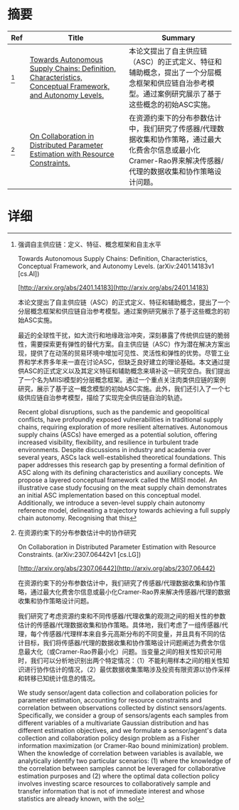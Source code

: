 # 摘要

| Ref | Title | Summary |
| --- | --- | --- |
| [^1] | [Towards Autonomous Supply Chains: Definition, Characteristics, Conceptual Framework, and Autonomy Levels.](http://arxiv.org/abs/2401.14183) | 本论文提出了自主供应链（ASC）的正式定义、特征和辅助概念，提出了一个分层概念框架和供应链自治参考模型。通过案例研究展示了基于这些概念的初始ASC实施。 |
| [^2] | [On Collaboration in Distributed Parameter Estimation with Resource Constraints.](http://arxiv.org/abs/2307.06442) | 在资源约束下的分布参数估计中，我们研究了传感器/代理数据收集和协作策略，通过最大化费舍尔信息或最小化Cramer-Rao界来解决传感器/代理的数据收集和协作策略设计问题。 |

# 详细

[^1]: 强调自主供应链：定义、特征、概念框架和自主水平

    Towards Autonomous Supply Chains: Definition, Characteristics, Conceptual Framework, and Autonomy Levels. (arXiv:2401.14183v1 [cs.AI])

    [http://arxiv.org/abs/2401.14183](http://arxiv.org/abs/2401.14183)

    本论文提出了自主供应链（ASC）的正式定义、特征和辅助概念，提出了一个分层概念框架和供应链自治参考模型。通过案例研究展示了基于这些概念的初始ASC实施。

    

    最近的全球性干扰，如大流行和地缘政治冲突，深刻暴露了传统供应链的脆弱性，需要探索更有弹性的替代方案。自主供应链（ASC）作为潜在解决方案出现，提供了在动荡的贸易环境中增加可见性、灵活性和弹性的优势。尽管工业界和学术界多年来一直在讨论ASC，但缺乏良好建立的理论基础。本文通过提供ASC的正式定义以及其定义特征和辅助概念来填补这一研究空白。我们提出了一个名为MIISI模型的分层概念框架。通过一个重点关注肉类供应链的案例研究，展示了基于这一概念模型的初始ASC实施。此外，我们还引入了一个七级供应链自治参考模型，描绘了实现完全供应链自治的轨迹。

    Recent global disruptions, such as the pandemic and geopolitical conflicts, have profoundly exposed vulnerabilities in traditional supply chains, requiring exploration of more resilient alternatives. Autonomous supply chains (ASCs) have emerged as a potential solution, offering increased visibility, flexibility, and resilience in turbulent trade environments. Despite discussions in industry and academia over several years, ASCs lack well-established theoretical foundations. This paper addresses this research gap by presenting a formal definition of ASC along with its defining characteristics and auxiliary concepts. We propose a layered conceptual framework called the MIISI model. An illustrative case study focusing on the meat supply chain demonstrates an initial ASC implementation based on this conceptual model. Additionally, we introduce a seven-level supply chain autonomy reference model, delineating a trajectory towards achieving a full supply chain autonomy. Recognising that this 
    
[^2]: 在资源约束下的分布参数估计中的协作研究

    On Collaboration in Distributed Parameter Estimation with Resource Constraints. (arXiv:2307.06442v1 [cs.LG])

    [http://arxiv.org/abs/2307.06442](http://arxiv.org/abs/2307.06442)

    在资源约束下的分布参数估计中，我们研究了传感器/代理数据收集和协作策略，通过最大化费舍尔信息或最小化Cramer-Rao界来解决传感器/代理的数据收集和协作策略设计问题。

    

    我们研究了考虑资源约束和不同传感器/代理收集的观测之间的相关性的参数估计的传感器/代理数据收集和协作策略。具体地，我们考虑了一组传感器/代理，每个传感器/代理样本来自多元高斯分布的不同变量，并且具有不同的估计目标，我们将传感器/代理的数据收集和协作策略设计问题阐述为费舍尔信息最大化（或Cramer-Rao界最小化）问题。当变量之间的相关性知识可用时，我们可以分析地识别出两个特定情况：（1）不能利用样本之间的相关性知识进行协作估计的情况，（2）最优数据收集策略涉及投资有限资源以协作采样和转移已知统计信息的情况。

    We study sensor/agent data collection and collaboration policies for parameter estimation, accounting for resource constraints and correlation between observations collected by distinct sensors/agents. Specifically, we consider a group of sensors/agents each samples from different variables of a multivariate Gaussian distribution and has different estimation objectives, and we formulate a sensor/agent's data collection and collaboration policy design problem as a Fisher information maximization (or Cramer-Rao bound minimization) problem. When the knowledge of correlation between variables is available, we analytically identify two particular scenarios: (1) where the knowledge of the correlation between samples cannot be leveraged for collaborative estimation purposes and (2) where the optimal data collection policy involves investing scarce resources to collaboratively sample and transfer information that is not of immediate interest and whose statistics are already known, with the sol
    

